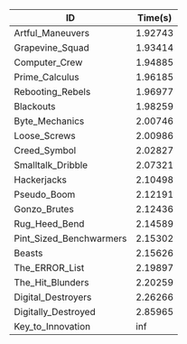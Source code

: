 |ID|Time(s)|
|-|-|
|Artful_Maneuvers|1.92743|
|Grapevine_Squad|1.93414|
|Computer_Crew|1.94885|
|Prime_Calculus|1.96185|
|Rebooting_Rebels|1.96977|
|Blackouts|1.98259|
|Byte_Mechanics|2.00746|
|Loose_Screws|2.00986|
|Creed_Symbol|2.02827|
|Smalltalk_Dribble|2.07321|
|Hackerjacks|2.10498|
|Pseudo_Boom|2.12191|
|Gonzo_Brutes|2.12436|
|Rug_Heed_Bend|2.14589|
|Pint_Sized_Benchwarmers|2.15302|
|Beasts|2.15626|
|The_ERROR_List|2.19897|
|The_Hit_Blunders|2.20259|
|Digital_Destroyers|2.26266|
|Digitally_Destroyed|2.85965|
|Key_to_Innovation|inf|
